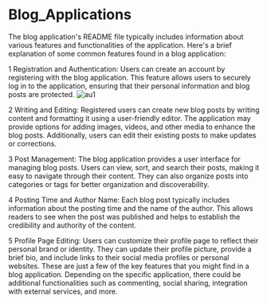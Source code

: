 # Blog_Applications

The blog application's README file typically includes information about various features and functionalities of the application.
   Here's a brief explanation of some common features found in a blog application:

   1 Registration and Authentication: Users can create an account by registering with the blog application.
    This feature allows users to securely log in to the application, ensuring that their personal information 
    and blog posts are protected.
    ![au1](https://github.com/nitesh7488/Blog_Applications/assets/120910923/7be44890-67fa-43a6-bf05-da809cd458b8)

   2 Writing and Editing: Registered users can create new blog posts by writing content and formatting it using a user-friendly editor. 
    The application may provide options for adding images, videos, and other media to enhance the blog posts. Additionally, users can
    edit their existing posts to make updates or corrections.
   
   3 Post Management: The blog application provides a user interface for managing blog posts. Users can view, sort, and search their posts,
    making it easy to navigate through their content. They can also organize posts into categories or tags for better organization and discoverability.
   
   4 Posting Time and Author Name: Each blog post typically includes information about the posting time and the name of the author. 
    This allows readers to see when the post was published and helps to establish the credibility and authority of the content.

   5 Profile Page Editing: Users can customize their profile page to reflect their personal brand or identity.
     They can update their profile picture, provide a brief bio, and include links to their social media profiles 
     or personal websites.
These are just a few of the key features that you might find in a blog application. Depending on the specific application, there could be
additional functionalities such as commenting, social sharing, integration with external services, and more.

